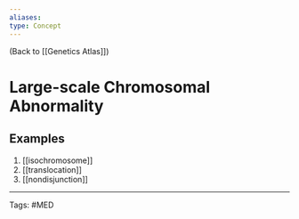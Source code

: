 ```yaml
---
aliases: 
type: Concept
---
```


(Back to [[Genetics Atlas]])

# Large-scale Chromosomal Abnormality

## Examples
1. [[isochromosome]]
2. [[translocation]]
3. [[nondisjunction]]

---
Tags: #MED
